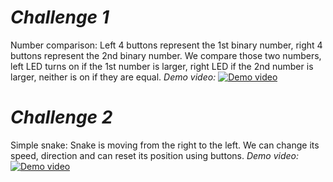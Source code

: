 # _Challenge 1_
Number comparison:
Left 4 buttons represent the 1st binary number, right 4 buttons represent the 2nd binary number.
We compare those two numbers, left LED turns on if the 1st number is larger, right LED if the 2nd number is larger, neither is on if they are equal.
_Demo video:_
[![Demo video](https://img.youtube.com/vi/wWPfPyas37A/0.jpg)](https://www.youtube.com/watch?v=wWPfPyas37A)

# _Challenge 2_
Simple snake:
Snake is moving from the right to the left. We can change its speed, direction and can reset its position using buttons.
_Demo video:_
[![Demo video](https://img.youtube.com/vi/L0NwN2ZMpdU/0.jpg)](https://www.youtube.com/watch?v=L0NwN2ZMpdU)	